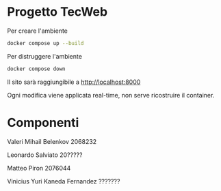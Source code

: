 # Progetto TecWeb

Per creare l'ambiente
```bash
docker compose up --build
```

Per distruggere l'ambiente
```bash
docker compose down
```

Il sito sarà raggiungibile a [http://localhost:8000](http://localhost:8000)

Ogni modifica viene applicata real-time, non serve ricostruire il container.

# Componenti

Valeri Mihail Belenkov 2068232

Leonardo Salviato 20?????

Matteo Piron 2076044

Vinicius Yuri Kaneda Fernandez ???????
